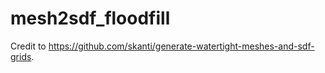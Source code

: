 # mesh2sdf_floodfill

Credit to https://github.com/skanti/generate-watertight-meshes-and-sdf-grids. 
